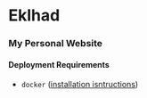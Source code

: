 # Eklhad
### My Personal Website

#### Deployment Requirements
- `docker` ([installation isntructions](https://docs.docker.com/install://docs.docker.com/install/))
